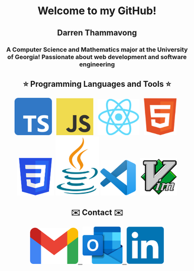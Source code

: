 <h1 align="center">Welcome to my GitHub!</h1>

<h2 align="center">Darren Thammavong</h2>

<h3 align="center">A Computer Science and Mathematics major at the University of Georgia! Passionate about web development and software engineering</h3>

<h2 align="center">⭐️ Programming Languages and Tools ⭐️</h2>
<div align="center">
  <img src="./imgs/tools/ts.png" alt="TypeScript" width="101"> &nbsp
  <img src="./imgs/tools/js.png" alt="JavaScript" width="100"> &nbsp
  <img src="./imgs/tools/react.png" alt="React" width="113"> &nbsp
  <img src="./imgs/tools/html.svg" alt="HTML" width="88"> &nbsp
</div>
<div align="center">
  <img src="./imgs/tools/css.png" alt="CSS" width="101">
  <img src="./imgs/tools/java.svg" alt="Java" width="117">
  <img src="./imgs/tools/vscode.png" alt="Visual Studio Code" width="96"> &nbsp
  <img src="./imgs/tools/vim.png" alt="Vim" width=100"
</div>

<h2 align="center">✉️ Contact ✉️</h2>
<div align="center">
  <a href="mailto:darrent9859@gmail.com">
    <img src="./imgs/contacts/gmail.webp" alt="Gmail" width="130"> &nbsp
  </a>
  <a href="mailto:dt64735@uga.edu">
    <img src="./imgs/contacts/outlook.png" alt="Outlook" width="108"> &nbsp
  </a>
  <a href="https://www.linkedin.com/in/darren-thammavong-a54624235/">
    <img src="./imgs/contacts/linkedin.png" alt="LinkedIn" width="101">
  </a>
</div>

<!---
Darren-Tham/Darren-Tham is a ✨ special ✨ repository because its `README.md` (this file) appears on your GitHub profile.
You can click the Preview link to take a look at your changes.
--->
